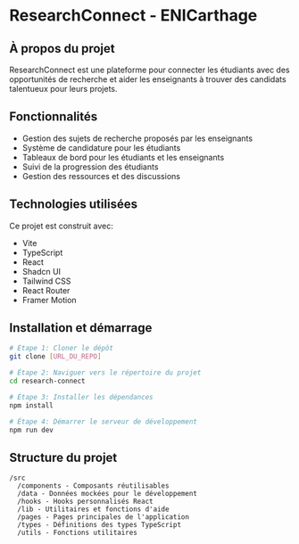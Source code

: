 
# ResearchConnect - ENICarthage

## À propos du projet

ResearchConnect est une plateforme pour connecter les étudiants avec des opportunités de recherche et aider les enseignants à trouver des candidats talentueux pour leurs projets.

## Fonctionnalités

- Gestion des sujets de recherche proposés par les enseignants
- Système de candidature pour les étudiants
- Tableaux de bord pour les étudiants et les enseignants
- Suivi de la progression des étudiants
- Gestion des ressources et des discussions

## Technologies utilisées

Ce projet est construit avec:

- Vite
- TypeScript
- React
- Shadcn UI
- Tailwind CSS
- React Router
- Framer Motion

## Installation et démarrage

```sh
# Étape 1: Cloner le dépôt
git clone [URL_DU_REPO]

# Étape 2: Naviguer vers le répertoire du projet
cd research-connect

# Étape 3: Installer les dépendances
npm install

# Étape 4: Démarrer le serveur de développement
npm run dev
```

## Structure du projet

```
/src
  /components - Composants réutilisables
  /data - Données mockées pour le développement
  /hooks - Hooks personnalisés React
  /lib - Utilitaires et fonctions d'aide
  /pages - Pages principales de l'application
  /types - Définitions des types TypeScript
  /utils - Fonctions utilitaires
```
